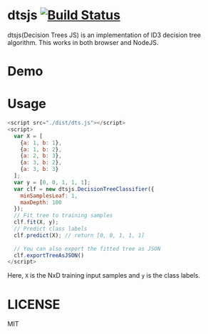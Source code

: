 dtsjs    [![Build Status](https://travis-ci.org/hyusuk/dtsjs.svg?branch=master)](https://travis-ci.org/hyusuk/dtsjs)
=====

dtsjs(Decision Trees JS) is an implementation of ID3 decision tree algorithm.
This works in both browser and NodeJS.


Demo
====



Usage
=====

```javascript
<script src="./dist/dts.js"></script>
<script>
  var X = [
    {a: 1, b: 1},
    {a: 1, b: 2},
    {a: 2, b: 3},
    {a: 3, b: 2},
    {a: 3, b: 3}
  ];
  var y = [0, 0, 1, 1, 1];
  var clf = new dtsjs.DecisionTreeClassifier({
    minSamplesLeaf: 1,
    maxDepth: 100
  });
  // Fit tree to training samples
  clf.fit(X, y);
  // Predict class labels
  clf.predict(X); // return [0, 0, 1, 1, 1]
  
  // You can also export the fitted tree as JSON
  clf.exportTreeAsJSON()
</script>
```

Here, `X` is the NxD training input samples and `y` is the class labels.


LICENSE
=======
MIT
